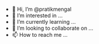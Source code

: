 - 👋 Hi, I’m @pratikmengal
- 👀 I’m interested in ...
- 🌱 I’m currently learning ...
- 💞️ I’m looking to collaborate on ...
- 📫 How to reach me ...

<!---
pratikmengal/pratikmengal is a ✨ special ✨ repository because its `README.md` (this file) appears on your GitHub profile.
You can click the Preview link to take a look at your changes.
--->
